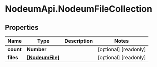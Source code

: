 # NodeumApi.NodeumFileCollection

## Properties

Name | Type | Description | Notes
------------ | ------------- | ------------- | -------------
**count** | **Number** |  | [optional] [readonly] 
**files** | [**[NodeumFile]**](NodeumFile.md) |  | [optional] [readonly] 


